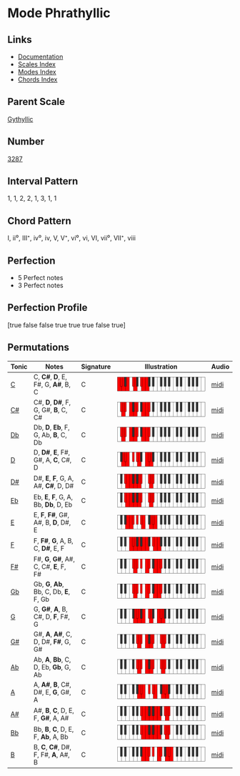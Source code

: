 # Mode Phrathyllic

## Links

- [Documentation](index.md)
- [Scales Index](Scales.md)
- [Modes Index](Modes.md)
- [Chords Index](Chords.md)

## Parent Scale

[Gythyllic](ScaleGythyllic.md)

## Number

[3287](https://ianring.com/musictheory/scales/3287)

## Interval Pattern

1, 1, 2, 2, 1, 3, 1, 1

## Chord Pattern

I, ii⁰, III⁺, iv⁰, iv, V, V⁺, vi⁰, vi, VI, vii⁰, VII⁺, viii

## Perfection

- 5 Perfect notes
- 3 Perfect notes

## Perfection Profile

[true false false true true true false true]

## Permutations

| Tonic | Notes | Signature | Illustration | Audio |
|-------|-------|-----------|--------------|-------|
| [C](ModeCNaturalPhrathyllic.md) | C, **C#**, **D**, E, F#, G, **A#**, B, C | C | ![CNaturalPhrathyllic](ModeCNaturalPhrathyllic.png) | [midi](https://github.com/edipermadi/music/blob/main/docs/ModeCNaturalPhrathyllic.mid?raw=true) |
| [C#](ModeCSharpPhrathyllic.md) | C#, **D**, **D#**, F, G, G#, **B**, C, C# | C | ![CSharpPhrathyllic](ModeCSharpPhrathyllic.png) | [midi](https://github.com/edipermadi/music/blob/main/docs/ModeCSharpPhrathyllic.mid?raw=true) |
| [Db](ModeDFlatPhrathyllic.md) | Db, **D**, **Eb**, F, G, Ab, **B**, C, Db | C | ![DFlatPhrathyllic](ModeDFlatPhrathyllic.png) | [midi](https://github.com/edipermadi/music/blob/main/docs/ModeDFlatPhrathyllic.mid?raw=true) |
| [D](ModeDNaturalPhrathyllic.md) | D, **D#**, **E**, F#, G#, A, **C**, C#, D | C | ![DNaturalPhrathyllic](ModeDNaturalPhrathyllic.png) | [midi](https://github.com/edipermadi/music/blob/main/docs/ModeDNaturalPhrathyllic.mid?raw=true) |
| [D#](ModeDSharpPhrathyllic.md) | D#, **E**, **F**, G, A, A#, **C#**, D, D# | C | ![DSharpPhrathyllic](ModeDSharpPhrathyllic.png) | [midi](https://github.com/edipermadi/music/blob/main/docs/ModeDSharpPhrathyllic.mid?raw=true) |
| [Eb](ModeEFlatPhrathyllic.md) | Eb, **E**, **F**, G, A, Bb, **Db**, D, Eb | C | ![EFlatPhrathyllic](ModeEFlatPhrathyllic.png) | [midi](https://github.com/edipermadi/music/blob/main/docs/ModeEFlatPhrathyllic.mid?raw=true) |
| [E](ModeENaturalPhrathyllic.md) | E, **F**, **F#**, G#, A#, B, **D**, D#, E | C | ![ENaturalPhrathyllic](ModeENaturalPhrathyllic.png) | [midi](https://github.com/edipermadi/music/blob/main/docs/ModeENaturalPhrathyllic.mid?raw=true) |
| [F](ModeFNaturalPhrathyllic.md) | F, **F#**, **G**, A, B, C, **D#**, E, F | C | ![FNaturalPhrathyllic](ModeFNaturalPhrathyllic.png) | [midi](https://github.com/edipermadi/music/blob/main/docs/ModeFNaturalPhrathyllic.mid?raw=true) |
| [F#](ModeFSharpPhrathyllic.md) | F#, **G**, **G#**, A#, C, C#, **E**, F, F# | C | ![FSharpPhrathyllic](ModeFSharpPhrathyllic.png) | [midi](https://github.com/edipermadi/music/blob/main/docs/ModeFSharpPhrathyllic.mid?raw=true) |
| [Gb](ModeGFlatPhrathyllic.md) | Gb, **G**, **Ab**, Bb, C, Db, **E**, F, Gb | C | ![GFlatPhrathyllic](ModeGFlatPhrathyllic.png) | [midi](https://github.com/edipermadi/music/blob/main/docs/ModeGFlatPhrathyllic.mid?raw=true) |
| [G](ModeGNaturalPhrathyllic.md) | G, **G#**, **A**, B, C#, D, **F**, F#, G | C | ![GNaturalPhrathyllic](ModeGNaturalPhrathyllic.png) | [midi](https://github.com/edipermadi/music/blob/main/docs/ModeGNaturalPhrathyllic.mid?raw=true) |
| [G#](ModeGSharpPhrathyllic.md) | G#, **A**, **A#**, C, D, D#, **F#**, G, G# | C | ![GSharpPhrathyllic](ModeGSharpPhrathyllic.png) | [midi](https://github.com/edipermadi/music/blob/main/docs/ModeGSharpPhrathyllic.mid?raw=true) |
| [Ab](ModeAFlatPhrathyllic.md) | Ab, **A**, **Bb**, C, D, Eb, **Gb**, G, Ab | C | ![AFlatPhrathyllic](ModeAFlatPhrathyllic.png) | [midi](https://github.com/edipermadi/music/blob/main/docs/ModeAFlatPhrathyllic.mid?raw=true) |
| [A](ModeANaturalPhrathyllic.md) | A, **A#**, **B**, C#, D#, E, **G**, G#, A | C | ![ANaturalPhrathyllic](ModeANaturalPhrathyllic.png) | [midi](https://github.com/edipermadi/music/blob/main/docs/ModeANaturalPhrathyllic.mid?raw=true) |
| [A#](ModeASharpPhrathyllic.md) | A#, **B**, **C**, D, E, F, **G#**, A, A# | C | ![ASharpPhrathyllic](ModeASharpPhrathyllic.png) | [midi](https://github.com/edipermadi/music/blob/main/docs/ModeASharpPhrathyllic.mid?raw=true) |
| [Bb](ModeBFlatPhrathyllic.md) | Bb, **B**, **C**, D, E, F, **Ab**, A, Bb | C | ![BFlatPhrathyllic](ModeBFlatPhrathyllic.png) | [midi](https://github.com/edipermadi/music/blob/main/docs/ModeBFlatPhrathyllic.mid?raw=true) |
| [B](ModeBNaturalPhrathyllic.md) | B, **C**, **C#**, D#, F, F#, **A**, A#, B | C | ![BNaturalPhrathyllic](ModeBNaturalPhrathyllic.png) | [midi](https://github.com/edipermadi/music/blob/main/docs/ModeBNaturalPhrathyllic.mid?raw=true) |
